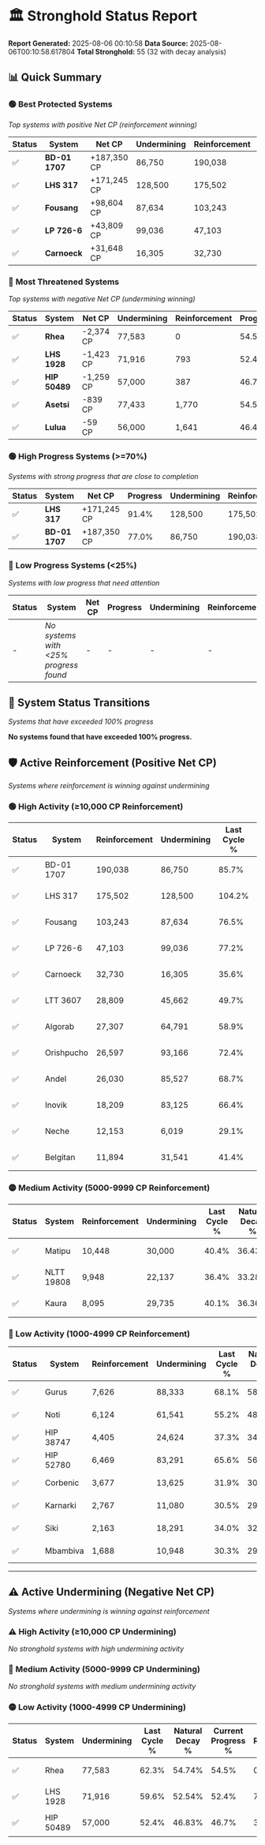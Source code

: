 # 🏛️ Stronghold Status Report

**Report Generated:** 2025-08-06 00:10:58
**Data Source:** 2025-08-06T00:10:58.617804
**Total Stronghold:** 55 (32 with decay analysis)

## 📊 Quick Summary

### 🟢 **Best Protected Systems**
*Top systems with positive Net CP (reinforcement winning)*

| Status | System | Net CP | Undermining | Reinforcement | Progress |
|--------|--------|--------|-------------|---------------|----------|
| ✅ | **BD-01 1707** | +187,350 CP | 86,750 | 190,038 | 77.0% |
| ✅ | **LHS 317** | +171,245 CP | 128,500 | 175,502 | 91.4% |
| ✅ | **Fousang** | +98,604 CP | 87,634 | 103,243 | 67.7% |
| ✅ | **LP 726-6** | +43,809 CP | 99,036 | 47,103 | 67.3% |
| ✅ | **Carnoeck** | +31,648 CP | 16,305 | 32,730 | 34.0% |

### 🔴 **Most Threatened Systems**
*Top systems with negative Net CP (undermining winning)*

| Status | System | Net CP | Undermining | Reinforcement | Progress |
|--------|--------|--------|-------------|---------------|----------|
| ✅ | **Rhea** | -2,374 CP | 77,583 | 0 | 54.5% |
| ✅ | **LHS 1928** | -1,423 CP | 71,916 | 793 | 52.4% |
| ✅ | **HIP 50489** | -1,259 CP | 57,000 | 387 | 46.7% |
| ✅ | **Asetsi** | -839 CP | 77,433 | 1,770 | 54.5% |
| ✅ | **Lulua** | -59 CP | 56,000 | 1,641 | 46.4% |

### 🟢 **High Progress Systems (>=70%)**
*Systems with strong progress that are close to completion*

| Status | System | Net CP | Progress | Undermining | Reinforcement |
|--------|--------|--------|----------|-------------|---------------|
| ✅ | **LHS 317** | +171,245 CP | 91.4% | 128,500 | 175,502 |
| ✅ | **BD-01 1707** | +187,350 CP | 77.0% | 86,750 | 190,038 |

### 🔴 **Low Progress Systems (<25%)**
*Systems with low progress that need attention*

| Status | System | Net CP | Progress | Undermining | Reinforcement |
|--------|--------|--------|----------|-------------|---------------|
| - | *No systems with <25% progress found* | - | - | - | - |
## 🔄 System Status Transitions
*Systems that have exceeded 100% progress*

**No systems found that have exceeded 100% progress.**

## 🛡️ Active Reinforcement (Positive Net CP)
*Systems where reinforcement is winning against undermining*

### 🟢 High Activity (≥10,000 CP Reinforcement)

| Status | System | Reinforcement | Undermining | Last Cycle % | Natural Decay % | Current Progress % | Current CP | Net CP | Activity |
|--------|--------|---------------|-------------|--------------|-----------------|-------------------|------------|--------|----------|
| ✅ | BD-01 1707 | 190,038 | 86,750 | 85.7% | 58.26% | 77.0% | 770,000 | +187,350 | 🟢 High Reinforcement |
| ✅ | LHS 317 | 175,502 | 128,500 | 104.2% | 74.28% | 91.4% | 914,000 | +171,245 | 🟢 High Reinforcement |
| ✅ | Fousang | 103,243 | 87,634 | 76.5% | 57.84% | 67.7% | 677,000 | +98,604 | 🟢 High Reinforcement |
| ✅ | LP 726-6 | 47,103 | 99,036 | 77.2% | 62.92% | 67.3% | 672,999 | +43,809 | 🟢 High Reinforcement |
| ✅ | Carnoeck | 32,730 | 16,305 | 35.6% | 30.84% | 34.0% | 340,000 | +31,648 | 🟢 High Reinforcement |
| ✅ | LTT 3607 | 28,809 | 45,662 | 49.7% | 42.37% | 45.1% | 451,000 | +27,315 | 🟢 High Reinforcement |
| ✅ | Algorab | 27,307 | 64,791 | 58.9% | 49.85% | 52.4% | 524,000 | +25,468 | 🟢 High Reinforcement |
| ✅ | Orishpucho | 26,597 | 93,166 | 72.4% | 60.73% | 63.1% | 631,000 | +23,684 | 🟢 High Reinforcement |
| ✅ | Andel | 26,030 | 85,527 | 68.7% | 57.77% | 60.1% | 601,000 | +23,318 | 🟢 High Reinforcement |
| ✅ | Inovik | 18,209 | 83,125 | 66.4% | 56.60% | 58.1% | 581,000 | +14,974 | 🟢 High Reinforcement |
| ✅ | Neche | 12,153 | 6,019 | 29.1% | 27.26% | 28.5% | 285,000 | +12,388 | 🟢 High Reinforcement |
| ✅ | Belgitan | 11,894 | 31,541 | 41.4% | 37.08% | 38.2% | 382,000 | +11,239 | 🟢 High Reinforcement |

### 🟡 Medium Activity (5000-9999 CP Reinforcement)

| Status | System | Reinforcement | Undermining | Last Cycle % | Natural Decay % | Current Progress % | Current CP | Net CP | Activity |
|--------|--------|---------------|-------------|--------------|-----------------|-------------------|------------|--------|----------|
| ✅ | Matipu | 10,448 | 30,000 | 40.4% | 36.43% | 37.4% | 374,000 | +9,710 | 🟡 Medium Reinforcement |
| ✅ | NLTT 19808 | 9,948 | 22,137 | 36.4% | 33.28% | 34.2% | 342,000 | +9,176 | 🟡 Medium Reinforcement |
| ✅ | Kaura | 8,095 | 29,735 | 40.1% | 36.36% | 37.1% | 371,000 | +7,439 | 🟡 Medium Reinforcement |

### 🔴 Low Activity (1000-4999 CP Reinforcement)

| Status | System | Reinforcement | Undermining | Last Cycle % | Natural Decay % | Current Progress % | Current CP | Net CP | Activity |
|--------|--------|---------------|-------------|--------------|-----------------|-------------------|------------|--------|----------|
| ✅ | Gurus | 7,626 | 88,333 | 68.1% | 58.82% | 59.3% | 593,000 | +4,758 | 🔵 Low Reinforcement |
| ✅ | Noti | 6,124 | 61,541 | 55.2% | 48.57% | 49.0% | 490,000 | +4,311 | 🔵 Low Reinforcement |
| ✅ | HIP 38747 | 4,405 | 24,624 | 37.3% | 34.40% | 34.8% | 348,000 | +3,961 | 🔵 Low Reinforcement |
| ✅ | HIP 52780 | 6,469 | 83,291 | 65.6% | 56.91% | 57.3% | 573,000 | +3,852 | 🔵 Low Reinforcement |
| ✅ | Corbenic | 3,677 | 13,625 | 31.9% | 30.15% | 30.5% | 305,000 | +3,545 | 🔵 Low Reinforcement |
| ✅ | Karnarki | 2,767 | 11,080 | 30.5% | 29.14% | 29.4% | 294,000 | +2,645 | 🔵 Low Reinforcement |
| ✅ | Siki | 2,163 | 18,291 | 34.0% | 32.00% | 32.2% | 322,000 | +2,015 | 🔵 Low Reinforcement |
| ✅ | Mbambiva | 1,688 | 10,948 | 30.3% | 29.05% | 29.2% | 292,000 | +1,487 | 🔵 Low Reinforcement |


---

## ⚠️ Active Undermining (Negative Net CP)
*Systems where undermining is winning against reinforcement*

### ⚠️ High Activity (≥10,000 CP Undermining)

*No stronghold systems with high undermining activity*

### 🔶 Medium Activity (5000-9999 CP Undermining)

*No stronghold systems with medium undermining activity*

### 🟡 Low Activity (1000-4999 CP Undermining)

| Status | System | Undermining | Last Cycle % | Natural Decay % | Current Progress % | Reinforcement | Current CP | Net CP | Activity |
|--------|--------|-------------|--------------|-----------------|-------------------|---------------|------------|--------|----------|
| ✅ | Rhea | 77,583 | 62.3% | 54.74% | 54.5% | 0 | 545,000 | -2,374 | 🟡 Low Undermining |
| ✅ | LHS 1928 | 71,916 | 59.6% | 52.54% | 52.4% | 793 | 524,000 | -1,423 | 🟡 Low Undermining |
| ✅ | HIP 50489 | 57,000 | 52.4% | 46.83% | 46.7% | 387 | 467,000 | -1,259 | 🟡 Low Undermining |
